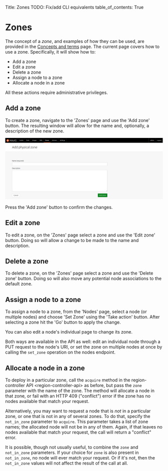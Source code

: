 Title: Zones
TODO:  Fix/add CLI equivalents
table_of_contents: True


# Zones

The concept of a *zone*, and examples of how they can be used, are provided in
the [Concepts and terms][concepts-zones] page. The current page covers how to
use a zone. Specifically, it will show how to:

- Add a zone
- Edit a zone
- Delete a zone
- Assign a node to a zone
- Allocate a node in a zone 

All these actions require administrative privileges.


## Add a zone

To create a zone, navigate to the 'Zones' page and use the 'Add zone' button.
The resulting window will allow for the name and, optionally, a description of
the new zone.

![add zone][img__2.2_add-zone]

Press the 'Add zone' button to confirm the changes.


## Edit a zone

To edit a zone, on the 'Zones' page select a zone and use the 'Edit zone'
button. Doing so will allow a change to be made to the name and description.


## Delete a zone

To delete a zone, on the 'Zones' page select a zone and use the 'Delete zone'
button. Doing so will also move any potential node associations to the default
zone.


## Assign a node to a zone

To assign a node to a zone, from the 'Nodes' page, select a node (or multiple
nodes) and choose 'Set Zone' using the 'Take action' button. After selecting a
zone hit the 'Go' button to apply the change.

You can also edit a node's individual page to change its zone.

Both ways are available in the API as well: edit an individual node through a
PUT request to the node's URI, or set the zone on multiple nodes at once by
calling the `set_zone` operation on the nodes endpoint.


## Allocate a node in a zone

To deploy in a particular zone, call the `acquire` method in the
region-controller API \<region-controller-api\> as before, but pass the `zone`
parameter with the name of the zone. The method will allocate a node in that
zone, or fail with an HTTP 409 ("conflict") error if the zone has no nodes
available that match your request.

Alternatively, you may want to request a node that is *not* in a particular
zone, or one that is not in any of several zones. To do that, specify the
`not_in_zone` parameter to `acquire`. This parameter takes a list of zone
names; the allocated node will not be in any of them. Again, if that leaves no
nodes available that match your request, the call will return a "conflict"
error.

It is possible, though not usually useful, to combine the `zone` and
`not_in_zone` parameters. If your choice for `zone` is also present in
`not_in_zone`, no node will ever match your request. Or if it's not, then the
`not_in_zone` values will not affect the result of the call at all.


<!-- LINKS -->

[concepts-zones]: intro-concepts.md#zones

[img__2.2_add-zone]: ../media/manage-zones__2.2_add-zone.png
